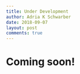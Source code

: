 ```yaml
---
title: Under Development 
author: Adria K Schwarber
date: 2018-09-07
layout: post
comments: true
---
```


# Coming soon!
